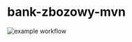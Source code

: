 # bank-zbozowy-mvn
![example workflow](https://github.com/Madam98/bank-zbozowy-mvn/actions/workflows/main/badge.svg)
